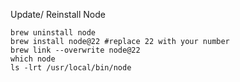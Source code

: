 

Update/ Reinstall Node

```
brew uninstall node
brew install node@22 #replace 22 with your number
brew link --overwrite node@22
which node
ls -lrt /usr/local/bin/node
```

